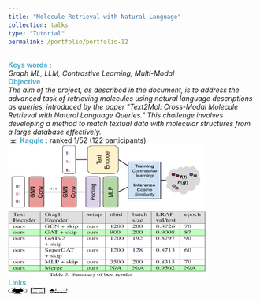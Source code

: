 ```yaml
---
title: "Molecule Retrieval with Natural Language"
collection: talks
type: "Tutorial"
permalink: /portfolio/portfolio-12
---
```


<span style="color:rgba(82,173,200,255)"> **Keys words** </span>: \
*Graph ML, LLM, Contrastive Learning, Multi-Modal* \
<span style="color:rgba(82,173,200,255)">**Objective**</span> \
*The aim of the project, as described in the document, is to address the advanced task of retrieving molecules using natural language descriptions as queries, introduced by the paper "Text2Mol: Cross-Modal Molecule Retrieval with Natural Language Queries." This challenge involves developing a method to match textual data with molecular structures from a large database effectively.*\
<img src='/images/cup.jpg' width='20.0' height='7.0'> <span style="color:rgba(82,173,200,255)"> **Kaggle** </span> : ranked 1/52 (122 participants)\
<img src='/images/altegrad/altegrad_im.png' width='400' height='133'> <img src='/images/altegrad/scores.png' width='400' height='133'> \
<span style="color:rgba(82,173,200,255)"> **Links** </span> \
[<img src="/images/GitHub.png" alt="GitHub" width="37.5" height="12.5" />](https://github.com/HugoRbrt/altegrad_project/tree/baptiste) [<img src="/images/report_icone.png" alt="Report" width="37.5" height="12.5" />](https://drive.google.com/file/d/1hSdDUQTgvrNfux0yOUAoQeRwecDhosOg/view?usp=drive_link) [<img src="/images/class_icone.png" alt="Report" width="37.5" height="12.5" />](https://www.master-mva.com/cours/cat-advanced-learning-for-text-and-graph-data-altegrad/)
